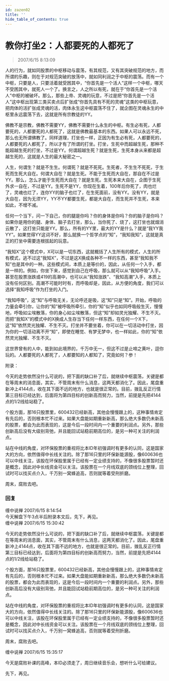 ```yaml
---
id: zazen02
title: ''
hide_table_of_contents: true
---
```


# 教你打坐2：人都要死的人都死了

> 2007/6/15 8:13:09

人的行为，就如同股票的中枢移动与震荡，有其规范，又有其突破规范的地方，而所谓的乐趣，则在于对规范突破的放荡中，就如同利润之于中枢的震荡。而有一个中枢，只要是人，只要活着就受困其中，“你首先是一个活人”这样一个中枢，哪天不受困其中，就死人一个了。换言之，人之所以有死，就在于“你首先是一个活人”中枢的被破坏。那么，那些上帝、灵魂的玩意，不过是把“你首先是一个活人”这中枢出现第三类买卖点后扩张成“你首先具有不死的灵魂”这类的中枢玩意，把肉体的活扩张成灵魂的活，肉体永生这中枢震荡不住了，就企图在灵魂永生的中枢里永远震荡下去，这就是所有宗教徒的YY。

佛教不是宗教，佛教不需要YY，佛教不需要什么永生的中枢。有生必有死，人都要死的，人都要死的人都死了，这就是佛教最基本的东西。如果人可以永远不死，那么也无所谓佛教了。同样道理，打坐也一样，正因为有生必有死，人都要死的，人都要死的人都死了，所以才有了所谓的打坐。打坐，生死中而超越生死，那种不能超越生死的打坐，不过是YY。何谓超越生死？就是生死，生死本身从来都是超越生死的，这就是人生的最大秘密之一。

人生，何谓生？就是不生生。何谓死？就是不死死。生死者，不生生不死死，于生死而生死大自在。何谓大自在？就是生死。不能于生死而大自在，那自在不过是YY。那么，怎么才能于生死而大自在？就是生死。生死本来大自在，企图于生死外求一自在，不过是YY。生死不是YY，你现在生着，100年后你死了，肉也烂了，灵魂也烂了，连你YY的脑子也烂了，在生死面前，没有YY。没有YY，就是大自在，因为无须YY，YY不YY都要生死，都是大自在，而生死并不生死，本来如此，不增不减。

任何一个当下，问一下自己，你的腿是你吗？你的身体是你吗？你的脑子是你吗？如果你是用你的腿、身体、脑子去打坐，那么，当你死了、烧了，这打坐也就烟消云散了，这打坐只能是YY。那么，所有的YY里，最大的YY是什么？就是“我YY我YY”。如果觉得YY这词不好，那么就换一个哲学点的“知”，“我知我知”，这就是真正的打坐中需要连根拔起的玩意。

“我知X”这个模式中，X可以是一切东西，这就概括了人生所有的模式，人生的所有模式，逃不过这“我知X”，不过是这X换成各种不一样的东西，甚至“我知我不知”也是其中的一种。这些模式间，本质上是等价的，因此，从任何一个入手，都是一样的。例如，你坐下来，感觉到自己在呼吸，那么就可以从“我知呼吸”入手。甚至在股票涨跌或419的高潮中，也可以从“我知涨跌”、“我知高潮”入手，本质上没有任何区别。高潮不可能时时有，而呼吸却是，因此，从方便的角度，我们可以选择“我知呼吸”作为打坐的入门。

“我知呼吸”，这“知”与呼吸无关，无论呼还是吸，这“知”只是“知”。开始，呼吸的力量会牵引你，让你的“知”被呼吸所牵引，你的“知”似乎也如同呼吸般生灭，慢慢地，呼吸如尘埃散落，你的身心如尘埃散落，但这“知”却如灵光独耀、不生不灭。而把“我知X”的模式中的X换成人生存当下任何一样东西，在任何一个X下，这“知”依然灵光独耀、不生不灭。打坐并不要坐着，你可以在一切活动中打坐，因为你的一切活动离不开“知”，即使在睡觉、有梦无梦中，也一样如此，你的“知”依然灵光独耀、不生不灭。

这世界曾有的人中，能到如此境界的，千万中无一，但这不过是止啼之黄叶，逗你玩的。人都要死的人都死了，人都要知的人都知了，究竟如何？参！

附录：

<div style={{color: '#FF0000', fontSize: '16px', fontWeight: 'bold'}}>

今天的走势依然没什么可说的，把下面的缺口补了后，就继续中枢震荡，关键是都在等周末的消息面，其实，不管周末有什么消息，这两天都消化了。因此，尾盘重新冲上4144点，收在其下面不远的地方，也就是很正常的。目前，拨乱反正行情第三目标已经达到，后面将为第四目标的创新高而努力，当然，前提是先把4144点的1/2线给站稳了。

个股方面，那16只股票里，600432已经新高，其他会慢慢跟上的，这种事情肯定有先后的，否则根本忙不过来。如果大盘能如期重新新高，那么绝大多数仍未新高的股票，都会为此而表现的，这是今后一段时间内一个重要的利润点。另外，那些创新高后没有大级别背弛，并且能回试站稳前期高位的，是另一种可关注的利润点。

站在中线的角度，对环保股票的重视将比本ID年初强调时有更多的认同，这是国家大的方向，依然值得中长线关注的。除了那16只里的环保新能源股，像600636也可以中线关注，该股在环保股里属于已经有一定业绩支持的，不像很多股票暂时还是概念，因此对中长线资金可以关注。该股票在一个月线双底的颈线位上整理，回试时可以找买点介入，千万别一窝蜂追高，否则就等着受刑折磨。

周末，腐败去吧。
</div>


### 回复

<div class='blog-comment'>
<span class='blog-comment-chan'>缠中说禅</span> 2007/6/15 8:14:54<br/>
今天解盘下午3点半后附录本文后，先下，再见。
</div>

<div class='blog-comment'>
<span class='blog-comment-chan'>缠中说禅</span> 2007/6/15 15:30:42<br/>

今天的走势依然没什么可说的，把下面的缺口补了后，就继续中枢震荡，关键是都在等周末的消息面，其实，不管周末有什么消息，这两天都消化了。因此，尾盘重新冲上4144点，收在其下面不远的地方，也就是很正常的。目前，拨乱反正行情第三目标已经达到，后面将为第四目标的创新高而努力，当然，前提是先把4144点的1/2线给站稳了。

个股方面，那16只股票里，600432已经新高，其他会慢慢跟上的，这种事情肯定有先后的，否则根本忙不过来。如果大盘能如期重新新高，那么绝大多数仍未新高的股票，都会为此而表现的，这是今后一段时间内一个重要的利润点。另外，那些创新高后没有大级别背弛，并且能回试站稳前期高位的，是另一种可关注的利润点。

站在中线的角度，对环保股票的重视将比本ID年初强调时有更多的认同，这是国家大的方向，依然值得中长线关注的。除了那16只里的环保新能源股，像600636也可以中线关注，该股在环保股里属于已经有一定业绩支持的，不像很多股票暂时还是概念，因此对中长线资金可以关注。该股票在一个月线双底的颈线位上整理，回试时可以找买点介入，千万别一窝蜂追高，否则就等着受刑折磨。

周末，腐败去吧。
</div>

<div class='blog-comment'>
<span class='blog-comment-chan'>缠中说禅</span> 2007/6/15 15:35:17<br/>

今天是腐败补课的高峰，本ID必须走了，周日继续音乐会，想听什么可给建议。

先下，再见。
</div>